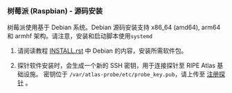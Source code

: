 ### 树莓派 (Raspbian) - 源码安装

树莓派使用基于 Debian 系统。Debian 源码安装支持 x86_64 (amd64), arm64 和 armhf 架构。请注意，安装和启动脚本使用`systemd`

1. 请阅读教程 [INSTALL.rst](https://github.com/RIPE-NCC/ripe-atlas-software-probe/blob/master/INSTALL.rst) 中 Debian 的内容，安装所需软件包。


2. 探针软件安装时，会生成一个新的 SSH 密钥，用于连接探针至 RIPE Atlas 基础设施。
   密钥位于 `/var/atlas-probe/etc/probe_key.pub`，请上传至 [注册探针](https://atlas.ripe.net/apply/swprobe/) 。